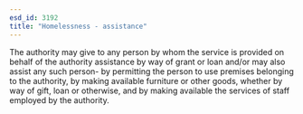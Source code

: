 ```yaml
---
esd_id: 3192
title: "Homelessness - assistance"
---
```


The authority may give to any person by whom the service is provided on behalf of the authority assistance by way of grant or loan and/or may also assist any such person-
by permitting the person to use premises belonging to the authority,
by making available furniture or other goods, whether by way of gift, loan or otherwise, and
by making available the services of staff employed by the authority.


